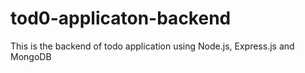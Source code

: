 # tod0-applicaton-backend
This is the backend of todo application using Node.js, Express.js and MongoDB
